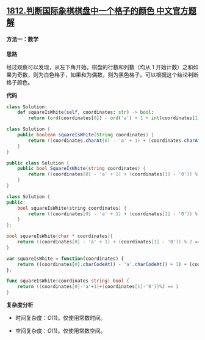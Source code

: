 ## [1812.判断国际象棋棋盘中一个格子的颜色 中文官方题解](https://leetcode.cn/problems/determine-color-of-a-chessboard-square/solutions/100000/pan-duan-guo-ji-xiang-qi-qi-pan-zhong-yi-8dv4)

#### 方法一：数学

**思路**

经过观察可以发现，从左下角开始，棋盘的行数和列数（均从 $1$ 开始计数）之和如果为奇数，则为白色格子，如果和为偶数，则为黑色格子。可以根据这个结论判断格子颜色。

**代码**

```Python [sol1-Python3]
class Solution:
    def squareIsWhite(self, coordinates: str) -> bool:
        return (ord(coordinates[0]) - ord('a') + 1 + int(coordinates[1])) % 2 == 1
```

```Java [sol1-Java]
class Solution {
    public boolean squareIsWhite(String coordinates) {
        return ((coordinates.charAt(0) - 'a' + 1) + (coordinates.charAt(1) - '0')) % 2 == 1;
    }
}
```

```C# [sol1-C#]
public class Solution {
    public bool SquareIsWhite(string coordinates) {
        return ((coordinates[0] - 'a' + 1) + (coordinates[1] - '0')) % 2 == 1;
    }
}
```

```C++ [sol1-C++]
class Solution {
public:
    bool squareIsWhite(string coordinates) {
        return ((coordinates[0] - 'a' + 1) + (coordinates[1] - '0')) % 2 == 1;
    }
};
```

```C [sol1-C]
bool squareIsWhite(char * coordinates){
    return ((coordinates[0] - 'a' + 1) + (coordinates[1] - '0')) % 2 == 1;
}
```

```JavaScript [sol1-JavaScript]
var squareIsWhite = function(coordinates) {
    return ((coordinates[0].charCodeAt() - 'a'.charCodeAt() + 1) + (coordinates[1].charCodeAt() - '0'.charCodeAt())) % 2 === 1;
};
```

```go [sol1-Golang]
func squareIsWhite(coordinates string) bool {
    return ((coordinates[0]-'a'+1)+(coordinates[1]-'0'))%2 == 1
}
```

**复杂度分析**

- 时间复杂度：$O(1)$。仅使用常数时间。

- 空间复杂度：$O(1)$。仅使用常数空间。